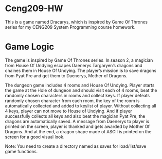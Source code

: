 # Ceng209-HW
This is a game named Dracarys, which is inspired by Game Of Thrones series for my CENG209 System Programming course homework.

# Game Logic
The game is inspired by Game Of Thrones series.
In season 2, a magician from House Of Undying escapes Daenerys Targaryen’s dragons and chaines them in House Of Undying. 
The player’s mission is to save dragons from Pyat Pre and get them to Daenerys, 
Mother of Dragons.

The dungeon game includes 4 rooms and House Of Undying. 
Player starts the game at the Hole of dungeon and should visit each of 4 rooms, beat the  randomly chosen characters in rooms and collect keys. 
If player defeats randomly chosen character from each room, the key of the room is automatically collected and added to keylist of player. 
Without collecting all 4 keys, player can not move to House of Undying. 
And if player successfully collects all keys and also beat the magician Pyat Pre, 
the dragons are automatically saved. A message from Daenerys to player is printed on the screen, player is thanked and gets awarded by Mother Of Dragons.
And at the end, a dragon shape made of ASCII is printed on the screen for a good visual look. 

Note: You need to create a directory named as saves for load/list/save game functions.
